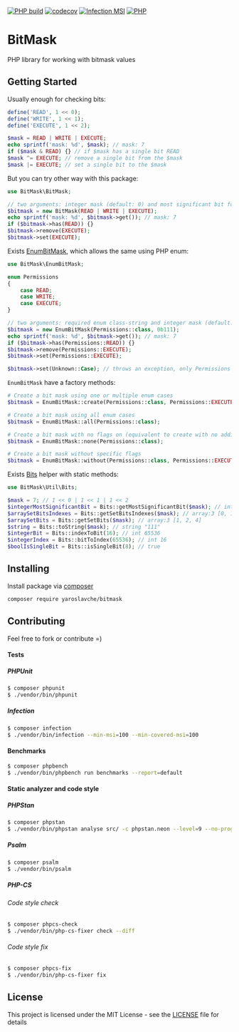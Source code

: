 [![PHP build](https://github.com/yaroslavche/BitMask/actions/workflows/php.yml/badge.svg)](https://github.com/yaroslavche/BitMask/actions/workflows/php.yml)
[![codecov](https://codecov.io/gh/yaroslavche/bitmask/branch/main/graph/badge.svg)](https://codecov.io/gh/yaroslavche/bitmask)
[![Infection MSI](https://img.shields.io/endpoint?style=flat&url=https%3A%2F%2Fbadge-api.stryker-mutator.io%2Fgithub.com%2Fyaroslavche%2FBitMask%2Fmain)](https://dashboard.stryker-mutator.io/reports/github.com/yaroslavche/BitMask/main)
[![PHP](http://poser.pugx.org/yaroslavche/bitmask/require/php)](https://packagist.org/packages/yaroslavche/bitmask)
# BitMask

PHP library for working with bitmask values

## Getting Started
Usually enough for checking bits: 
```php
define('READ', 1 << 0);
define('WRITE', 1 << 1);
define('EXECUTE', 1 << 2);

$mask = READ | WRITE | EXECUTE;
echo sprintf('mask: %d', $mask); // mask: 7
if ($mask & READ) {} // if $mask has a single bit READ
$mask ^= EXECUTE; // remove a single bit from the $mask
$mask |= EXECUTE; // set a single bit to the $mask
```

But you can try other way with this package:

```php
use BitMask\BitMask;

// two arguments: integer mask (default: 0) and most significant bit for boundaries (default: null) 
$bitmask = new BitMask(READ | WRITE | EXECUTE);
echo sprintf('mask: %d', $bitmask->get()); // mask: 7
if ($bitmask->has(READ)) {}
$bitmask->remove(EXECUTE);
$bitmask->set(EXECUTE);
```

Exists [EnumBitMask](/src/EnumBitMask.php), which allows the same using PHP enum:

```php
use BitMask\EnumBitMask;

enum Permissions
{
    case READ;
    case WRITE;
    case EXECUTE;
}

// two arguments: required enum class-string and integer mask (default: 0)
$bitmask = new EnumBitMask(Permissions::class, 0b111);
echo sprintf('mask: %d', $bitmask->get()); // mask: 7
if ($bitmask->has(Permissions::READ)) {}
$bitmask->remove(Permissions::EXECUTE);
$bitmask->set(Permissions::EXECUTE);

$bitmask->set(Unknown::Case); // throws an exception, only Permissions cases available
```

`EnumBitMask` have a factory methods:
```php
# Create a bit mask using one or multiple enum cases
$bitmask = EnumBitMask::create(Permissions::class, Permissions::EXECUTE);

# Create a bit mask using all enum cases
$bitmask = EnumBitMask::all(Permissions::class);

# Create a bit mask with no flags on (equivalent to create with no additional flags)
$bitmask = EnumBitMask::none(Permissions::class);

# Create a bit mask without specific flags
$bitmask = EnumBitMask::without(Permissions::class, Permissions::EXECUTE);
```

Exists [Bits](/src/Util/Bits.php) helper with static methods:

```php
use BitMask\Util\Bits;

$mask = 7; // 1 << 0 | 1 << 1 | 1 << 2
$integerMostSignificantBit = Bits::getMostSignificantBit($mask); // int 2
$arraySetBitsIndexes = Bits::getSetBitsIndexes($mask); // array:3 [0, 1, 2]
$arraySetBits = Bits::getSetBits($mask); // array:3 [1, 2, 4]
$string = Bits::toString($mask); // string "111"
$integerBit = Bits::indexToBit(16); // int 65536
$integerIndex = Bits::bitToIndex(65536); // int 16
$boolIsSingleBit = Bits::isSingleBit(8); // true
```

## Installing

Install package via [composer](https://getcomposer.org/) 
```bash
composer require yaroslavche/bitmask
```

## Contributing

Feel free to fork or contribute =)

#### Tests
##### PHPUnit
```bash
$ composer phpunit
$ ./vendor/bin/phpunit
```
##### Infection
```bash
$ composer infection
$ ./vendor/bin/infection --min-msi=100 --min-covered-msi=100
```
#### Benchmarks
```bash
$ composer phpbench
$ ./vendor/bin/phpbench run benchmarks --report=default
```
#### Static analyzer and code style
##### PHPStan
```bash
$ composer phpstan
$ ./vendor/bin/phpstan analyse src/ -c phpstan.neon --level=9 --no-progress -vvv --memory-limit=1024M
```

##### Psalm
```bash
$ composer psalm
$ ./vendor/bin/psalm
```
##### PHP-CS
###### Code style check
```bash
$ composer phpcs-check
$ ./vendor/bin/php-cs-fixer check --diff

```
###### Code style fix
```bash
$ composer phpcs-fix
$ ./vendor/bin/php-cs-fixer fix
```

## License

This project is licensed under the MIT License - see the [LICENSE](LICENSE) file for details
